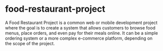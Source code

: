 # food-restaurant-project
A Food Restaurant Project is a common web or mobile development project where the goal is to create a system that allows customers to browse food menus, place orders, and even pay for their meals online. It can be a simple ordering system or a more complex e-commerce platform, depending on the scope of the project.
